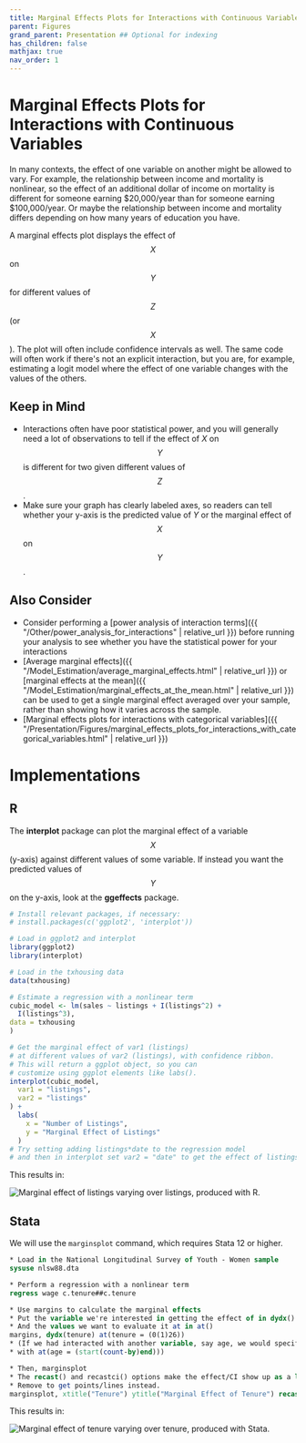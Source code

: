 ```yaml
---
title: Marginal Effects Plots for Interactions with Continuous Variables
parent: Figures
grand_parent: Presentation ## Optional for indexing
has_children: false
mathjax: true
nav_order: 1
---
```


# Marginal Effects Plots for Interactions with Continuous Variables

In many contexts, the effect of one variable on another might be allowed to vary. For example, the relationship between income and mortality is nonlinear, so the effect of an additional dollar of income on mortality is different for someone earning $20,000/year than for someone earning $100,000/year. Or maybe the relationship between income and mortality differs depending on how many years of education you have.

A marginal effects plot displays the effect of $$X$$ on $$Y$$ for different values of $$Z$$ (or $$X$$). The plot will often include confidence intervals as well. The same code will often work if there's not an explicit interaction, but you are, for example, estimating a logit model where the effect of one variable changes with the values of the others.

## Keep in Mind

- Interactions often have poor statistical power, and you will generally need a lot of observations to tell if the effect of $X$ on $$Y$$ is different for two given different values of $$Z$$.
- Make sure your graph has clearly labeled axes, so readers can tell whether your y-axis is the predicted value of $Y$ or the marginal effect of $$X$$ on $$Y$$.

## Also Consider

- Consider performing a [power analysis of interaction terms]({{ "/Other/power_analysis_for_interactions" | relative_url }}) before running your analysis to see whether you have the statistical power for your interactions
- [Average marginal effects]({{ "/Model_Estimation/average_marginal_effects.html" | relative_url }}) or [marginal effects at the mean]({{ "/Model_Estimation/marginal_effects_at_the_mean.html" | relative_url }}) can be used to get a single marginal effect averaged over your sample, rather than showing how it varies across the sample.
- [Marginal effects plots for interactions with categorical variables]({{ "/Presentation/Figures/marginal_effects_plots_for_interactions_with_categorical_variables.html" | relative_url }})

# Implementations

## R

The **interplot** package can plot the marginal effect of a variable $$X$$ (y-axis) against different values of some variable. If instead you want the predicted values of $$Y$$ on the y-axis, look at the **ggeffects** package.

```r
# Install relevant packages, if necessary:
# install.packages(c('ggplot2', 'interplot'))

# Load in ggplot2 and interplot
library(ggplot2)
library(interplot)

# Load in the txhousing data
data(txhousing)

# Estimate a regression with a nonlinear term
cubic_model <- lm(sales ~ listings + I(listings^2) +
  I(listings^3),
data = txhousing
)

# Get the marginal effect of var1 (listings)
# at different values of var2 (listings), with confidence ribbon.
# This will return a ggplot object, so you can
# customize using ggplot elements like labs().
interplot(cubic_model,
  var1 = "listings",
  var2 = "listings"
) +
  labs(
    x = "Number of Listings",
    y = "Marginal Effect of Listings"
  )
# Try setting adding listings*date to the regression model
# and then in interplot set var2 = "date" to get the effect of listings at different values of date
```
This results in:

![Marginal effect of listings varying over listings, produced with R.](https://github.com/LOST-STATS/LOST-STATS.github.io/raw/master/Presentation/Figures/Images/Marginal-Effects-Plots-for-Interactions-with-Continuous-Variables/r_marginal_effect_continuous_interaction.png)

## Stata

We will use the `marginsplot` command, which requires Stata 12 or higher.

```stata
* Load in the National Longitudinal Survey of Youth - Women sample
sysuse nlsw88.dta

* Perform a regression with a nonlinear term
regress wage c.tenure##c.tenure

* Use margins to calculate the marginal effects
* Put the variable we're interested in getting the effect of in dydx()
* And the values we want to evaluate it at in at()
margins, dydx(tenure) at(tenure = (0(1)26))
* (If we had interacted with another variable, say age, we would specify similarly,
* with at(age = (start(count-by)end)))

* Then, marginsplot
* The recast() and recastci() options make the effect/CI show up as a line/area
* Remove to get points/lines instead.
marginsplot, xtitle("Tenure") ytitle("Marginal Effect of Tenure") recast(line) recastci(rarea)
```
This results in:

![Marginal effect of tenure varying over tenure, produced with Stata.](https://github.com/LOST-STATS/LOST-STATS.github.io/raw/master/Presentation/Figures/Images/Marginal-Effects-Plots-for-Interactions-with-Continuous-Variables/stata_marginal_effects_continuous_interaction.png)
